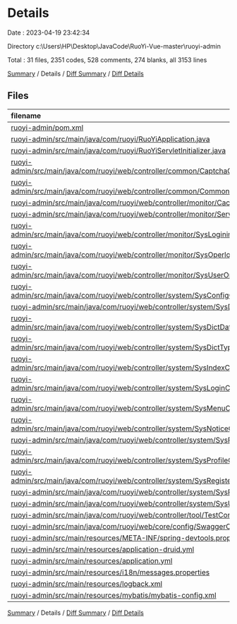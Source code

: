 # Details

Date : 2023-04-19 23:42:34

Directory c:\\Users\\HP\\Desktop\\JavaCode\\RuoYi-Vue-master\\ruoyi-admin

Total : 31 files,  2351 codes, 528 comments, 274 blanks, all 3153 lines

[Summary](results.md) / Details / [Diff Summary](diff.md) / [Diff Details](diff-details.md)

## Files
| filename | language | code | comment | blank | total |
| :--- | :--- | ---: | ---: | ---: | ---: |
| [ruoyi-admin/pom.xml](/ruoyi-admin/pom.xml) | XML | 82 | 8 | 13 | 103 |
| [ruoyi-admin/src/main/java/com/ruoyi/RuoYiApplication.java](/ruoyi-admin/src/main/java/com/ruoyi/RuoYiApplication.java) | Java | 22 | 6 | 3 | 31 |
| [ruoyi-admin/src/main/java/com/ruoyi/RuoYiServletInitializer.java](/ruoyi-admin/src/main/java/com/ruoyi/RuoYiServletInitializer.java) | Java | 11 | 5 | 3 | 19 |
| [ruoyi-admin/src/main/java/com/ruoyi/web/controller/common/CaptchaController.java](/ruoyi-admin/src/main/java/com/ruoyi/web/controller/common/CaptchaController.java) | Java | 73 | 11 | 11 | 95 |
| [ruoyi-admin/src/main/java/com/ruoyi/web/controller/common/CommonController.java](/ruoyi-admin/src/main/java/com/ruoyi/web/controller/common/CommonController.java) | Java | 127 | 27 | 10 | 164 |
| [ruoyi-admin/src/main/java/com/ruoyi/web/controller/monitor/CacheController.java](/ruoyi-admin/src/main/java/com/ruoyi/web/controller/monitor/CacheController.java) | Java | 103 | 5 | 13 | 121 |
| [ruoyi-admin/src/main/java/com/ruoyi/web/controller/monitor/ServerController.java](/ruoyi-admin/src/main/java/com/ruoyi/web/controller/monitor/ServerController.java) | Java | 20 | 5 | 3 | 28 |
| [ruoyi-admin/src/main/java/com/ruoyi/web/controller/monitor/SysLogininforController.java](/ruoyi-admin/src/main/java/com/ruoyi/web/controller/monitor/SysLogininforController.java) | Java | 69 | 5 | 9 | 83 |
| [ruoyi-admin/src/main/java/com/ruoyi/web/controller/monitor/SysOperlogController.java](/ruoyi-admin/src/main/java/com/ruoyi/web/controller/monitor/SysOperlogController.java) | Java | 58 | 5 | 7 | 70 |
| [ruoyi-admin/src/main/java/com/ruoyi/web/controller/monitor/SysUserOnlineController.java](/ruoyi-admin/src/main/java/com/ruoyi/web/controller/monitor/SysUserOnlineController.java) | Java | 70 | 8 | 6 | 84 |
| [ruoyi-admin/src/main/java/com/ruoyi/web/controller/system/SysConfigController.java](/ruoyi-admin/src/main/java/com/ruoyi/web/controller/system/SysConfigController.java) | Java | 97 | 26 | 11 | 134 |
| [ruoyi-admin/src/main/java/com/ruoyi/web/controller/system/SysDeptController.java](/ruoyi-admin/src/main/java/com/ruoyi/web/controller/system/SysDeptController.java) | Java | 101 | 23 | 9 | 133 |
| [ruoyi-admin/src/main/java/com/ruoyi/web/controller/system/SysDictDataController.java](/ruoyi-admin/src/main/java/com/ruoyi/web/controller/system/SysDictDataController.java) | Java | 91 | 20 | 11 | 122 |
| [ruoyi-admin/src/main/java/com/ruoyi/web/controller/system/SysDictTypeController.java](/ruoyi-admin/src/main/java/com/ruoyi/web/controller/system/SysDictTypeController.java) | Java | 98 | 23 | 11 | 132 |
| [ruoyi-admin/src/main/java/com/ruoyi/web/controller/system/SysIndexController.java](/ruoyi-admin/src/main/java/com/ruoyi/web/controller/system/SysIndexController.java) | Java | 17 | 9 | 4 | 30 |
| [ruoyi-admin/src/main/java/com/ruoyi/web/controller/system/SysLoginController.java](/ruoyi-admin/src/main/java/com/ruoyi/web/controller/system/SysLoginController.java) | Java | 55 | 24 | 8 | 87 |
| [ruoyi-admin/src/main/java/com/ruoyi/web/controller/system/SysMenuController.java](/ruoyi-admin/src/main/java/com/ruoyi/web/controller/system/SysMenuController.java) | Java | 107 | 26 | 9 | 142 |
| [ruoyi-admin/src/main/java/com/ruoyi/web/controller/system/SysNoticeController.java](/ruoyi-admin/src/main/java/com/ruoyi/web/controller/system/SysNoticeController.java) | Java | 64 | 20 | 8 | 92 |
| [ruoyi-admin/src/main/java/com/ruoyi/web/controller/system/SysPostController.java](/ruoyi-admin/src/main/java/com/ruoyi/web/controller/system/SysPostController.java) | Java | 97 | 23 | 10 | 130 |
| [ruoyi-admin/src/main/java/com/ruoyi/web/controller/system/SysProfileController.java](/ruoyi-admin/src/main/java/com/ruoyi/web/controller/system/SysProfileController.java) | Java | 114 | 20 | 8 | 142 |
| [ruoyi-admin/src/main/java/com/ruoyi/web/controller/system/SysRegisterController.java](/ruoyi-admin/src/main/java/com/ruoyi/web/controller/system/SysRegisterController.java) | Java | 29 | 5 | 5 | 39 |
| [ruoyi-admin/src/main/java/com/ruoyi/web/controller/system/SysRoleController.java](/ruoyi-admin/src/main/java/com/ruoyi/web/controller/system/SysRoleController.java) | Java | 194 | 45 | 24 | 263 |
| [ruoyi-admin/src/main/java/com/ruoyi/web/controller/system/SysUserController.java](/ruoyi-admin/src/main/java/com/ruoyi/web/controller/system/SysUserController.java) | Java | 198 | 35 | 19 | 252 |
| [ruoyi-admin/src/main/java/com/ruoyi/web/controller/tool/TestController.java](/ruoyi-admin/src/main/java/com/ruoyi/web/controller/tool/TestController.java) | Java | 156 | 5 | 23 | 184 |
| [ruoyi-admin/src/main/java/com/ruoyi/web/core/config/SwaggerConfig.java](/ruoyi-admin/src/main/java/com/ruoyi/web/core/config/SwaggerConfig.java) | Java | 80 | 36 | 10 | 126 |
| [ruoyi-admin/src/main/resources/META-INF/spring-devtools.properties](/ruoyi-admin/src/main/resources/META-INF/spring-devtools.properties) | Properties | 1 | 0 | 0 | 1 |
| [ruoyi-admin/src/main/resources/application-druid.yml](/ruoyi-admin/src/main/resources/application-druid.yml) | YAML | 44 | 17 | 0 | 61 |
| [ruoyi-admin/src/main/resources/application.yml](/ruoyi-admin/src/main/resources/application.yml) | YAML | 69 | 53 | 10 | 132 |
| [ruoyi-admin/src/main/resources/i18n/messages.properties](/ruoyi-admin/src/main/resources/i18n/messages.properties) | Properties | 30 | 3 | 6 | 39 |
| [ruoyi-admin/src/main/resources/logback.xml](/ruoyi-admin/src/main/resources/logback.xml) | XML | 62 | 23 | 8 | 93 |
| [ruoyi-admin/src/main/resources/mybatis/mybatis-config.xml](/ruoyi-admin/src/main/resources/mybatis/mybatis-config.xml) | XML | 12 | 7 | 2 | 21 |

[Summary](results.md) / Details / [Diff Summary](diff.md) / [Diff Details](diff-details.md)